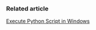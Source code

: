 
### Related article

[Execute Python Script in Windows](http://ben-bai.blogspot.tw/2013/08/execute-python-script-in-windows.html)